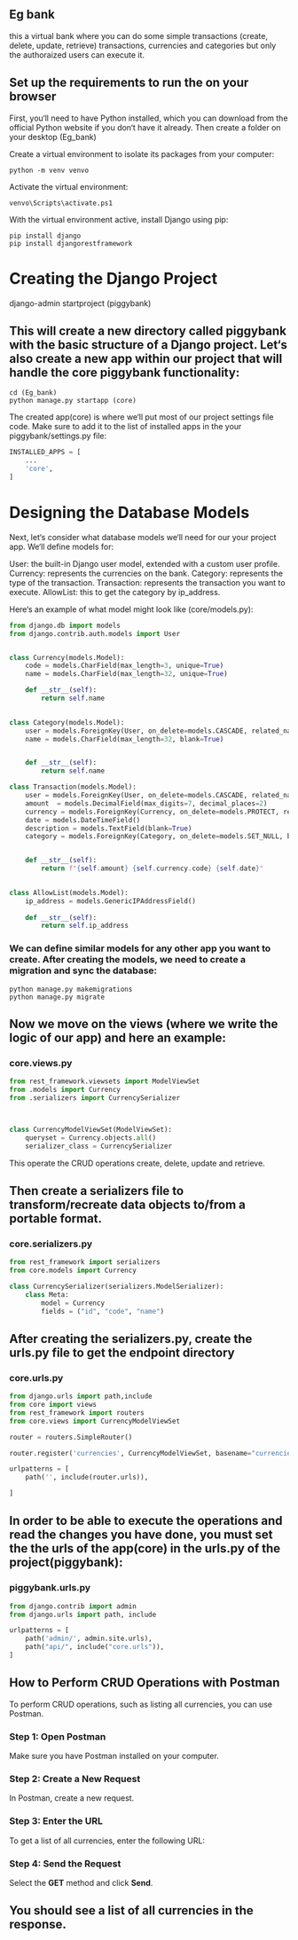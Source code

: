 ## Eg bank
this a virtual bank where you can do some simple transactions (create, delete, update, retrieve) transactions, currencies and categories but only the authoraized users can execute it.


## Set up the requirements to run the on your browser

First, you‘ll need to have Python installed, which you can download from the official Python website if you don‘t have it already. Then create a folder on your desktop (Eg_bank)

Create a virtual environment to isolate its packages from your computer:

```terminal(powershell)
python -m venv venvo
```

Activate the virtual environment:

```terminal(powershell)
venvo\Scripts\activate.ps1
```

With the virtual environment active, install Django using pip:

```terminal(powershell)
pip install django
pip install djangorestframework
```

# Creating the Django Project

django-admin startproject (piggybank)

## This will create a new directory called piggybank with the basic structure of a Django project. Let‘s also create a new app within our project that will handle the core piggybank functionality:

```terminal(powershell)
cd (Eg_bank)
python manage.py startapp (core)
```

The created app(core) is where we‘ll put most of our project settings file code. Make sure to add it to the list of installed apps in the your piggybank/settings.py file:

```python
INSTALLED_APPS = [
    ...
    'core',
]
```

# Designing the Database Models

Next, let‘s consider what database models we‘ll need for our your project app. We‘ll define models for:

User: the built-in Django user model, extended with a custom user profile.
Currency: represents the currencies on the bank.
Category: represents the type of the transaction.
Transaction: represents the transaction you want to execute.
AllowList: this to get the category by ip_address.

Here‘s an example of what model might look like (core/models.py):
```python 
from django.db import models
from django.contrib.auth.models import User


class Currency(models.Model):
    code = models.CharField(max_length=3, unique=True)
    name = models.CharField(max_length=32, unique=True)

    def __str__(self):
        return self.name
    

class Category(models.Model):
    user = models.ForeignKey(User, on_delete=models.CASCADE, related_name="categories")
    name = models.CharField(max_length=32, blank=True)


    def __str__(self):
        return self.name

class Transaction(models.Model):
    user = models.ForeignKey(User, on_delete=models.CASCADE, related_name="transactions")
    amount  = models.DecimalField(max_digits=7, decimal_places=2)
    currency = models.ForeignKey(Currency, on_delete=models.PROTECT, related_name="transactions")
    date = models.DateTimeField()
    description = models.TextField(blank=True)
    category = models.ForeignKey(Category, on_delete=models.SET_NULL, blank=True, null=True, related_name="transactions")


    def __str__(self):
        return f"{self.amount} {self.currency.code} {self.date}"
    

class AllowList(models.Model):   
    ip_address = models.GenericIPAddressField()
    
    def __str__(self):
        return self.ip_address
```


### We can define similar models for any other app you want to create.  After creating the models, we need to create a migration and sync the database:

```terminal(powershell)
python manage.py makemigrations 
python manage.py migrate
```


## Now we move on the views (where we write the logic of our app) and here an example:

### core.views.py

```python 
from rest_framework.viewsets import ModelViewSet
from .models import Currency
from .serializers import CurrencySerializer



class CurrencyModelViewSet(ModelViewSet):
    queryset = Currency.objects.all()
    serializer_class = CurrencySerializer
```

This operate the CRUD operations create, delete, update and retrieve.


## Then create a serializers file to transform/recreate data objects to/from a portable format.

### core.serializers.py 


```python
from rest_framework import serializers
from core.models import Currency

class CurrencySerializer(serializers.ModelSerializer):
    class Meta:
        model = Currency
        fields = ("id", "code", "name")
```

## After creating the serializers.py, create the urls.py file to get the endpoint directory 

### core.urls.py

```python
from django.urls import path,include
from core import views
from rest_framework import routers
from core.views import CurrencyModelViewSet

router = routers.SimpleRouter()

router.register('currencies', CurrencyModelViewSet, basename="currencies")

urlpatterns = [
    path('', include(router.urls)),

]
```

## In order to be able to execute the operations and read the changes you have done, you must set the the urls of the app(core) in the urls.py of the project(piggybank):

### piggybank.urls.py

```python
from django.contrib import admin
from django.urls import path, include

urlpatterns = [
    path('admin/', admin.site.urls),
    path("api/", include("core.urls")),
]
```

## How to Perform CRUD Operations with Postman

To perform CRUD operations, such as listing all currencies, you can use Postman. 

### Step 1: Open Postman

Make sure you have Postman installed on your computer.

### Step 2: Create a New Request

In Postman, create a new request.

### Step 3: Enter the URL

To get a list of all currencies, enter the following URL:

### Step 4: Send the Request

Select the **GET** method and click **Send**.

You should see a list of all currencies in the response.
---